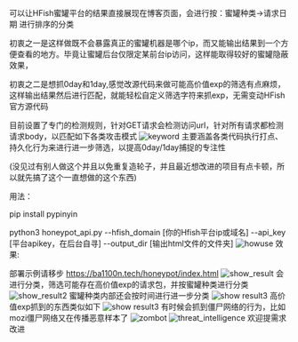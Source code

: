 可以让HFish蜜罐平台的结果直接展现在博客页面，会进行按：蜜罐种类->请求日期 进行排序的分类

初衷之一是这样做既不会暴露真正的蜜罐机器是哪个ip，而又能输出结果到一个方便查看的地方。毕竟让蜜罐后台仅限定某前台ip访问，这样能取得较好的蜜罐隐蔽效果，

初衷之二是想抓0day和1day,感觉改源代码来做可能高价值exp的筛选有点麻烦，这样输出结果然后进行匹配，就能轻松自定义筛选字符来抓exp，无需变动HFish官方源代码

目前设置了专门的检测规则，针对GET请求会检测访问url，针对所有请求都检测请求body，以匹配如下各类攻击模式
![keyword](https://balloonblogsrcs.oss-cn-shanghai.aliyuncs.com/20241126115637.png)
主要涵盖各类代码执行打点、持久化行为来进行进一步筛选，以提高0day/1day捕捉的专注性

(没见过有别人做这个并且以免重复造轮子，并且最近想改进的项目有点卡顿，所以就先搞了这个一直想做的这个东西)

用法：

pip install pypinyin

python3 honeypot_api.py --hfish_domain [你的Hfish平台ip或域名] --api_key [平台apikey，在后台自寻] --output_dir [输出html文件的文件夹]
![howuse](https://balloonblogsrcs.oss-cn-shanghai.aliyuncs.com/bb2d7d2e3d6eee00a15b5fb2a2e4a05.png)
效果:

部署示例请移步 https://ba1100n.tech/honeypot/index.html
![show_result](https://balloonblogsrcs.oss-cn-shanghai.aliyuncs.com/20241122222259.png)
会进行分类，筛选可能存在高价值exp的请求包，并按蜜罐种类进行分类
![show_result2](https://balloonblogsrcs.oss-cn-shanghai.aliyuncs.com/20241126115918.png)
蜜罐种类内部还会按时间进行进一步分类
![show result3](https://balloonblogsrcs.oss-cn-shanghai.aliyuncs.com/20241126120038.png)
高价值exp抓到的东西类似如下
![show result3](https://balloonblogsrcs.oss-cn-shanghai.aliyuncs.com/20241126120158.png)
有时候会抓到僵尸网络的行为，比如mozi僵尸网络又在传播恶意样本了
![zombot](https://balloonblogsrcs.oss-cn-shanghai.aliyuncs.com/20241126120251.png)
![threat_intelligence](https://balloonblogsrcs.oss-cn-shanghai.aliyuncs.com/20241126120347.png)
欢迎提需求改进

